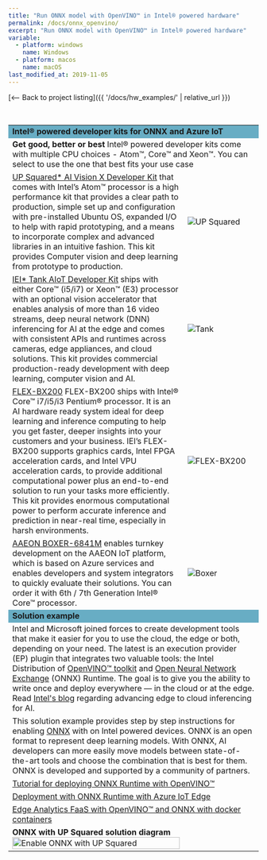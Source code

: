 ```yaml
---
title: "Run ONNX model with OpenVINO™ in Intel® powered hardware"
permalink: /docs/onnx_openvino/
excerpt: "Run ONNX model with OpenVINO™ in Intel® powered hardware"
variable:
  - platform: windows
    name: Windows
  - platform: macos
    name: macOS
last_modified_at: 2019-11-05
---
```


[<-- Back to project listing]({{ '/docs/hw_examples/' | relative_url }})

<html>
<br>
<table><tr bgcolor="#68adc4"><td colspan="2"><b>
Intel® powered developer kits for ONNX and Azure IoT
<tr><td colspan="2">
<b>Get good, better or best</b> Intel® powered developer kits come with multiple CPU choices - Atom™, Core™ and Xeon™. You can select to use the one that best fits your use case
</td></tr>
<tr><td><a href="https://software.intel.com/en-us/iot/hardware/up-squared-ai-vision-dev-kit" target="_blank">UP Squared* AI Vision X Developer Kit</a> that comes with Intel’s Atom™ processor is a high performance kit that provides a clear path to production, simple set up and configuration with pre-installed Ubuntu OS, expanded I/O to help with rapid prototyping, and a means to incorporate complex and advanced libraries in an intuitive fashion. This  kit provides Computer vision and deep learning from prototype to production.
</td>
<td width="30%">
<img src="{{'assets/images/devices_up2.png' | relative_url}}" alt="UP Squared">
</td></tr>
<tr><td><a href="https://software.intel.com/en-us/iot/hardware/iei-tank-dev-kit-core" target="_blank">IEI* Tank AIoT Developer Kit</a> ships with either Core™ (i5/i7) or Xeon™ (E3) processor with an optional vision accelerator that enables analysis of more than 16 video streams, deep neural network (DNN) inferencing for AI at the edge and comes with consistent APIs and runtimes across cameras, edge appliances, and cloud solutions. This  kit provides commercial production-ready development with deep learning, computer vision and AI.
</td>
<td width="30%">
<img src="{{'assets/images/devices_tank2.png' | relative_url}}" alt="Tank">
</td></tr>
<tr><td><a href="https://www.ieiworld.com/en/product/model.php?II=606" target="_blank">FLEX-BX200</a> FLEX-BX200 ships with Intel® Core™ i7/i5/i3 Pentium® processor. It is an AI hardware ready system ideal for deep learning and inference computing to help you get faster, deeper insights into your customers and your business. IEI’s FLEX-BX200 supports graphics cards, Intel FPGA acceleration cards, and Intel VPU acceleration cards, to provide additional computational power plus an end-to-end solution to run your tasks more efficiently. This kit provides  enormous computational power to perform accurate inference and prediction in near-real time, especially in harsh environments.
</td>
<td width="30%">
<img src="{{'assets/images/devices_flex.png' | relative_url}}" alt="FLEX-BX200">
</td></tr>
<tr><td><a href="https://www.aaeon.com/en/p/vision-system-box-pc-boxer-6841m" target="_blank">AAEON BOXER-6841M</a> enables turnkey development on the AAEON IoT platform, which is based on Azure services and enables developers and system integrators to quickly evaluate their solutions. You can order it with 6th / 7th Generation Intel® Core™ processor.
</td>
<td width="30%">
<img src="{{'assets/images/devices_boxer.png' | relative_url}}" alt="Boxer">
</td></tr>
<tr bgcolor="#68adc4"><td colspan="2"><b>
Solution example
</b></td></tr>
<tr><td colspan="2">
Intel and Microsoft joined forces to create development tools that make it easier for you to use the cloud, the edge or both, depending on your need. The latest is an execution provider (EP) plugin that integrates two valuable tools: the Intel Distribution of <a href="https://software.intel.com/en-us/openvino-toolkit" target="_blank">OpenVINO™ toolkit</a> and <a href="https://onnx.ai/" target="_blank">Open Neural Network Exchange</a> (ONNX) Runtime. The goal is to give you the ability to write once and deploy everywhere — in the cloud or at the edge. 
Read <a href="https://blogs.intel.com/iot/2019/08/21/intel-and-microsoft-advance-edge-to-cloud-inference-for-ai/#gs.5vaef1" target="_blank">Intel's blog</a> regarding advancing edge to cloud inferencing for AI.
</td></tr>
<tr><td colspan="2">
This solution example provides step by step instructions for enabling <a href="https://onnx.ai/" target="_blank">ONNX</a> with on Intel powered devices. ONNX is an open format to represent deep learning models. With ONNX, AI developers can more easily move models between state-of-the-art tools and choose the combination that is best for them. ONNX is developed and supported by a community of partners.
</td></tr>
<tr><td colspan="2">
<a href="https://github.com/Azure-Samples/onnxruntime-iot-edge/blob/master/README-ONNXRUNTIME-OpenVINO.md" target="_blank">Tutorial for deploying ONNX Runtime with OpenVINO™</a> 
</td></tr>
<tr><td colspan="2">
<a href="https://github.com/Azure-Samples/onnxruntime-iot-edge" target="_blank">Deployment with ONNX Runtime with Azure IoT Edge</a> 
</td></tr>
<tr><td colspan="2">
<a href="https://github.com/intel/Edge-Analytics-FaaS/tree/R1_2019/Azure-IoT-Edge/OnnxRuntime" target="_blank">Edge Analytics FaaS with OpenVINO™ and ONNX with docker containers</a> 
</td></tr>
<tr><td><b>
ONNX with UP Squared solution diagram</b>
<img src="{{'/assets/images/devices_onnx_up2.png' | relative_url}}" alt="Enable ONNX with UP Squared" width="100%">
</td></tr>
